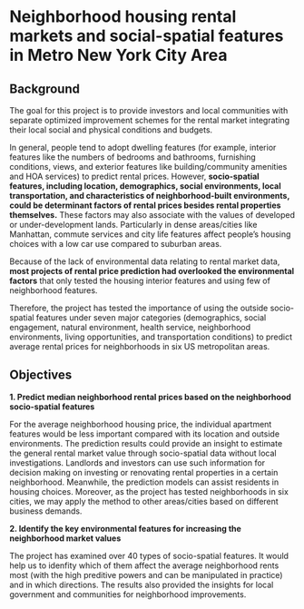 # Neighborhood housing rental markets and social-spatial features in Metro New York City Area

## Background

The goal for this project is to provide investors and local communities with separate optimized improvement schemes for the rental market integrating their local social and physical conditions and budgets.

In general, people tend to adopt dwelling features (for example, interior features like the numbers of bedrooms and bathrooms, furnishing conditions, views, and exterior features like building/community amenities and HOA services) to predict rental prices. However, **socio-spatial features, including location, demographics, social environments, local transportation, and characteristics of neighborhood-built environments, could be determinant factors of rental prices besides rental properties themselves.** These factors may also associate with the values of developed or under-development lands. Particularly in dense areas/cities like Manhattan, commute services and city life features affect people’s housing choices with a low car use compared to suburban areas.

Because of the lack of environmental data relating to rental market data, **most projects of rental price prediction had overlooked the environmental factors** that only tested the housing interior features and using few of neighborhood features.

Therefore, the project has tested the importance of using the outside socio-spatial features under seven major categories (demographics, social engagement, natural environment, health service, neighborhood environments, living opportunities, and transportation conditions) to predict average rental prices for neighborhoods in six US metropolitan areas.

## Objectives

**1. Predict median neighborhood rental prices based on the neighborhood socio-spatial features**

For the average neighborhood housing price, the individual apartment features would be less important compared with its location and outside environments. The prediction results could provide an insight to estimate the general rental market value through socio-spatial data without local investigations. Landlords and investors can use such information for decision making on investing or renovating rental properties in a certain neighborhood. Meanwhile, the prediction models can assist residents in housing choices. Moreover, as the project has tested neighborhoods in six cities, we may apply the method to other areas/cities based on different business demands.

**2. Identify the key environmental features for increasing the neighborhood market values**

The project has examined over 40 types of socio-spatial features. It would help us to idenfity which of them affect the average neighborhood rents most (with the high preditive powers and can be manipulated in practice) and in which directions. The results also provided the insights for local government and communities for neighborhood improvements.
